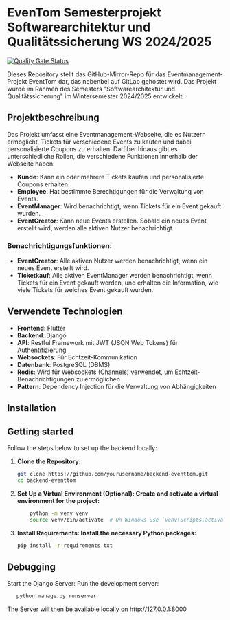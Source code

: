 # EvenTom Semesterprojekt Softwarearchitektur und Qualitätssicherung WS 2024/2025

[![Quality Gate Status](https://sonarcloud.io/api/project_badges/measure?project=Flashwar_EventTom&metric=alert_status&token=a25909191128104ff274039bdfb1e587b31b8457)](https://sonarcloud.io/summary/new_code?id=Flashwar_EventTom)


Dieses Repository stellt das GitHub-Mirror-Repo für das Eventmanagement-Projekt EventTom dar, das nebenbei auf GitLab gehostet wird. Das Projekt wurde im Rahmen des Semesters "Softwarearchitektur und Qualitätssicherung" im Wintersemester 2024/2025 entwickelt.

## Projektbeschreibung

Das Projekt umfasst eine Eventmanagement-Webseite, die es Nutzern ermöglicht, Tickets für verschiedene Events zu kaufen und dabei personalisierte Coupons zu erhalten. Darüber hinaus gibt es unterschiedliche Rollen, die verschiedene Funktionen innerhalb der Webseite haben:

- **Kunde**: Kann ein oder mehrere Tickets kaufen und personalisierte Coupons erhalten.
- **Employee**: Hat bestimmte Berechtigungen für die Verwaltung von Events.
- **EventManager**: Wird benachrichtigt, wenn Tickets für ein Event gekauft wurden.
- **EventCreator**: Kann neue Events erstellen. Sobald ein neues Event erstellt wird, werden alle aktiven Nutzer benachrichtigt.

### Benachrichtigungsfunktionen:
- **EventCreator**: Alle aktiven Nutzer werden benachrichtigt, wenn ein neues Event erstellt wird.
- **Ticketkauf**: Alle aktiven EventManager werden benachrichtigt, wenn Tickets für ein Event gekauft werden, und erhalten die Information, wie viele Tickets für welches Event gekauft wurden.

## Verwendete Technologien

- **Frontend**: Flutter
- **Backend**: Django
- **API**: Restful Framework mit JWT (JSON Web Tokens) für Authentifizierung
- **Websockets**: Für Echtzeit-Kommunikation
- **Datenbank**: PostgreSQL (DBMS)
- **Redis**: Wird für Websockets (Channels) verwendet, um Echtzeit-Benachrichtigungen zu ermöglichen
- **Pattern**: Dependency Injection für die Verwaltung von Abhängigkeiten

## Installation

## Getting started

Follow the steps below to set up the backend locally:

1. **Clone the Repository:**
   ```bash
   git clone https://github.com/yourusername/backend-eventtom.git
   cd backend-eventtom
   
2. **Set Up a Virtual Environment (Optional): Create and activate a virtual environment for the project:**
    ```bash
        python -m venv venv
        source venv/bin/activate  # On Windows use `venv\Scripts\activate

3. **Install Requirements: Install the necessary Python packages:**

    ```bash
    pip install -r requirements.txt

## Debugging

Start the Django Server: Run the development server:
   ```bash
      python manage.py runserver
   ```
The Server will then be available locally on http://127.0.0.1:8000
